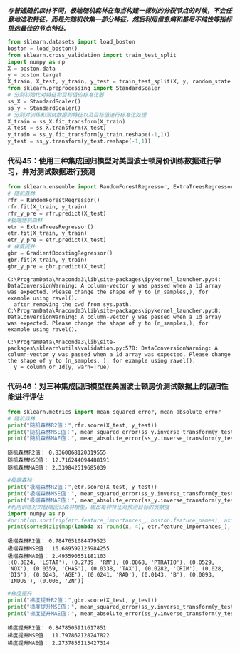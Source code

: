 
***与普通随机森林不同，极端随机森林在每当构建一棵树的分裂节点的时候，不会任意地选取特征，而是先随机收集一部分特征，然后利用信息熵和基尼不纯性等指标挑选最佳的节点特征。***


```python
from sklearn.datasets import load_boston
boston = load_boston()
from sklearn.cross_validation import train_test_split
import numpy as np
X = boston.data
y = boston.target
X_train, X_test, y_train, y_test = train_test_split(X, y, random_state =33, test_size = 0.25)
from sklearn.preprocessing import StandardScaler
# 分别初始化对特征和目标值的标准化器
ss_X = StandardScaler() 
ss_y = StandardScaler()
# 分别对训练和测试数据的特征以及目标值进行标准化处理
X_train = ss_X.fit_transform(X_train)
X_test = ss_X.transform(X_test)
y_train = ss_y.fit_transform(y_train.reshape(-1,1))
y_test = ss_y.transform(y_test.reshape(-1,1))
```

### 代码45：使用三种集成回归模型对美国波士顿房价训练数据进行学习，并对测试数据进行预测


```python
from sklearn.ensemble import RandomForestRegressor, ExtraTreesRegressor, GradientBoostingRegressor
# 随机森林
rfr = RandomForestRegressor()
rfr.fit(X_train, y_train)
rfr_y_pre = rfr.predict(X_test)
#极端随机森林
etr = ExtraTreesRegressor()
etr.fit(X_train, y_train)
etr_y_pre = etr.predict(X_test)
# 梯度提升
gbr = GradientBoostingRegressor()
gbr.fit(X_train, y_train)
gbr_y_pre = gbr.predict(X_test)
```

    C:\ProgramData\Anaconda3\lib\site-packages\ipykernel_launcher.py:4: DataConversionWarning: A column-vector y was passed when a 1d array was expected. Please change the shape of y to (n_samples,), for example using ravel().
      after removing the cwd from sys.path.
    C:\ProgramData\Anaconda3\lib\site-packages\ipykernel_launcher.py:8: DataConversionWarning: A column-vector y was passed when a 1d array was expected. Please change the shape of y to (n_samples,), for example using ravel().
      
    C:\ProgramData\Anaconda3\lib\site-packages\sklearn\utils\validation.py:578: DataConversionWarning: A column-vector y was passed when a 1d array was expected. Please change the shape of y to (n_samples, ), for example using ravel().
      y = column_or_1d(y, warn=True)
    

### 代码46：对三种集成回归模型在美国波士顿房价测试数据上的回归性能进行评估


```python
from sklearn.metrics import mean_squared_error, mean_absolute_error
# 随机森林
print("随机森林R2值：",rfr.score(X_test, y_test))
print("随机森林MSE值：", mean_squared_error(ss_y.inverse_transform(y_test), ss_y.inverse_transform(rfr_y_pre)))
print("随机森林MAE值：", mean_absolute_error(ss_y.inverse_transform(y_test), ss_y.inverse_transform(rfr_y_pre)))
```

    随机森林R2值： 0.8360068120319555
    随机森林MSE值： 12.716244094488191
    随机森林MAE值： 2.339842519685039
    


```python
#极端森林
print("极端森林R2值：",etr.score(X_test, y_test))
print("极端森林MSE值：", mean_squared_error(ss_y.inverse_transform(y_test), ss_y.inverse_transform(etr_y_pre)))
print("极端森林MAE值：", mean_absolute_error(ss_y.inverse_transform(y_test), ss_y.inverse_transform(etr_y_pre)))
#利用训练好的极端回归森林模型，输出每种特征对预测目标的贡献度
import numpy as np
#print(np.sort(zip(etr.feature_importances_, boston.feature_names), axis = 0))
print(sorted(zip(map(lambda x: round(x, 4), etr.feature_importances_), boston.feature_names), reverse=True))
```

    极端森林R2值： 0.7847651084479523
    极端森林MSE值： 16.689592125984255
    极端森林MAE值： 2.495590551181103
    [(0.3824, 'LSTAT'), (0.2739, 'RM'), (0.0868, 'PTRATIO'), (0.0529, 'NOX'), (0.0359, 'CHAS'), (0.0338, 'TAX'), (0.0282, 'CRIM'), (0.028, 'DIS'), (0.0243, 'AGE'), (0.0241, 'RAD'), (0.0143, 'B'), (0.0093, 'INDUS'), (0.006, 'ZN')]
    


```python
#梯度提升
print("梯度提升R2值：",gbr.score(X_test, y_test))
print("梯度提升MSE值：", mean_squared_error(ss_y.inverse_transform(y_test), ss_y.inverse_transform(gbr_y_pre)))
print("梯度提升MAE值：", mean_absolute_error(ss_y.inverse_transform(y_test), ss_y.inverse_transform(gbr_y_pre)))
```

    梯度提升R2值： 0.8478505911617851
    梯度提升MSE值： 11.797862128247822
    梯度提升MAE值： 2.2737855113427314
    
